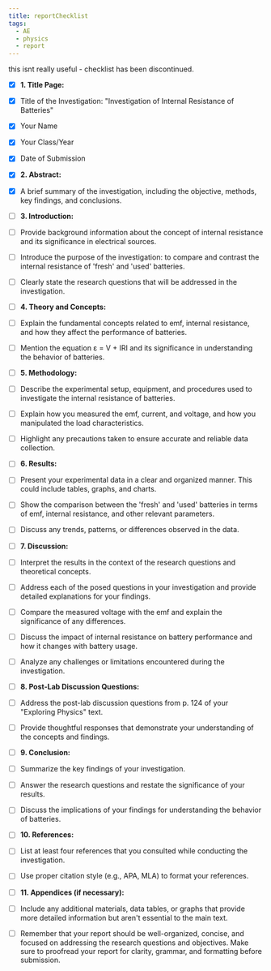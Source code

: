 ```yaml
---
title: reportChecklist
tags:
  - AE
  - physics
  - report
---
```

this isnt really useful - checklist has been discontinued.

- [x] **1. Title Page:**
- [x] Title of the Investigation: "Investigation of Internal Resistance of Batteries"
- [x] Your Name
- [x] Your Class/Year
- [x] Date of Submission

- [x] **2. Abstract:**
- [x] A brief summary of the investigation, including the objective, methods, key findings, and conclusions.

- [ ] **3. Introduction:**
- [ ] Provide background information about the concept of internal resistance and its significance in electrical sources.
- [ ] Introduce the purpose of the investigation: to compare and contrast the internal resistance of 'fresh' and 'used' batteries.
- [ ] Clearly state the research questions that will be addressed in the investigation.

- [ ] **4. Theory and Concepts:**
- [ ] Explain the fundamental concepts related to emf, internal resistance, and how they affect the performance of batteries.
- [ ] Mention the equation ε = V + IRI and its significance in understanding the behavior of batteries.

- [ ] **5. Methodology:**
- [ ] Describe the experimental setup, equipment, and procedures used to investigate the internal resistance of batteries.
- [ ] Explain how you measured the emf, current, and voltage, and how you manipulated the load characteristics.
- [ ] Highlight any precautions taken to ensure accurate and reliable data collection.

- [ ] **6. Results:**
- [ ] Present your experimental data in a clear and organized manner. This could include tables, graphs, and charts.
- [ ] Show the comparison between the 'fresh' and 'used' batteries in terms of emf, internal resistance, and other relevant parameters.
- [ ] Discuss any trends, patterns, or differences observed in the data.

- [ ] **7. Discussion:**
- [ ] Interpret the results in the context of the research questions and theoretical concepts.
- [ ] Address each of the posed questions in your investigation and provide detailed explanations for your findings.
- [ ] Compare the measured voltage with the emf and explain the significance of any differences.
- [ ] Discuss the impact of internal resistance on battery performance and how it changes with battery usage.
- [ ] Analyze any challenges or limitations encountered during the investigation.

- [ ] **8. Post-Lab Discussion Questions:**
- [ ] Address the post-lab discussion questions from p. 124 of your "Exploring Physics" text.
- [ ] Provide thoughtful responses that demonstrate your understanding of the concepts and findings.

- [ ] **9. Conclusion:**
- [ ] Summarize the key findings of your investigation.
- [ ] Answer the research questions and restate the significance of your results.
- [ ] Discuss the implications of your findings for understanding the behavior of batteries.

- [ ] **10. References:**
- [ ] List at least four references that you consulted while conducting the investigation.
- [ ] Use proper citation style (e.g., APA, MLA) to format your references.

- [ ] **11. Appendices (if necessary):**
- [ ] Include any additional materials, data tables, or graphs that provide more detailed information but aren't essential to the main text.
- [ ] Remember that your report should be well-organized, concise, and focused on addressing the research questions and objectives. Make sure to proofread your report for clarity, grammar, and formatting before submission.

